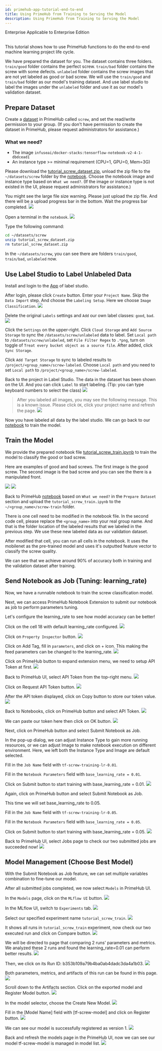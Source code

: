 ```yaml
---
id: primehub-app-tutorial-end-to-end
title: Using PrimeHub from Training to Serving the Model
description: Using PrimeHub from Training to Serving the Model
---
```

<div class="label-sect">
  <div class="ee-only tooltip">Enterprise
    <span class="tooltiptext">Applicable to Enterprise Edition</span>
  </div>
</div>
<br>

This tutorial shows how to use PrimeHub functions to do the end-to-end machine learning project life cycle.

We have prepared the dataset for you. The dataset contains three folders. `train/good` folder contains the perfect screw. `train/bad` folder contains the screw with some defects. `unlabeled` folder contains the screw images that are not yet labeled as good or bad screw. We will use the `train/good` and `train/bad` folder as our model's training dataset. And use label studio to label the images under the `unlabeled` folder and use it as our model's validation dataset.

## Prepare Dataset

Create a [dataset](guide_manual/admin-dataset) in PrimeHub called `screw`, and set the read/write permission to your group. (If you don't have permission to create the dataset in PrimeHub, please request administrators for assistance.)

### What we need?
- The image `infuseai/docker-stacks:tensorflow-notebook-v2-4-1-dbdcead1`
- An instance type >= minimal requirement (CPU=1, GPU=0, Mem=3G)

Please download the [tutorial_screw_dataset.zip](assets/tutorial_screw_dataset.zip), unload the zip file to the `~/datasets/screw` folder by the [notebook](quickstart/launch-project). Choose the notebook image and instance type based on `What we need?`. (If the image or instance type is not existed in the UI, please request administrators for assistance.)

You might see the large file size warning. Please just upload the zip file. And there will be a upload progress bar in the bottom. Wait the progress bar completed.
    ![](assets/tutorial_upload_dataset_progress_bar.png)

Open a terminal in the `notebook`.
    ![](assets/tutorial_notebook_open_terminal.png)

Type the following command:
```bash
cd ~/datasets/screw
unzip tutorial_screw_dataset.zip
rm tutorial_screw_dataset.zip
```

In the `~/datasets/screw`, you can see there are folders `train/good`, `train/bad`, `unlabeled` now.

## Use Label Studio to Label Unlabeled Data

Install and login to the [App](primehub-app-tutorial-label-studio) of label studio.

After login, please click `Create` button. Enter your `Project Name`. Skip the `Data Import` step. And choose the `Labeling Setup`. Here we choose `Image Classification`.
    ![](assets/app_tutorial_labelstudio_create.png)

Delete the original `Labels` settings and `Add` our own label classes: `good`, `bad`.
    ![](assets/app_tutorial_labelstudio_screw_label_classes.png)

Click the `Settings` on the upper-right. Click `Cloud Storage` and `Add Source Storage` to sync the `/datasets/screw/unlabeled` data to label. Set `Local path` to `/datasets/screw/unlabeled`, set `File Filter Regex` to `.*png`, turn on toggle of `Treat every bucket object as a source file`. After added, click `Sync Storage`.

Click `Add Target Storage` to sync to labeled results to `/project/<group_name>/screw-labeled`. Choose `Local path` and you need to set `Local path` to `/project/<group_name>/screw-labeled`.

Back to the project in Label Studio. The data in the dataset has been shown on the UI. And you can click `Label` to start labeling. (Tip: you can type keyboard numbers to select the class)
    ![](assets/app_tutorial_labelstudio_screw_label_start.png)

> After you labeled all images, you may see the following message. This is a known issue. Please click `OK`, click your project name and refresh the page.
    ![](assets/app_tutorial_labelstudio_screw_label_completed.png)

Now you have labeled all data by the label studio. We can go back to our [notebook](quickstart/launch-project) to train the model.

## Train the Model

We provide the prepared notebook file [tutorial_screw_train.ipynb](assets/tutorial_screw_train.ipynb) to train the model to classify the good or bad screw.

Here are examples of good and bad screws. The first image is the good screw. The second image is the bad screw and you can see the there is a manipulated front.

![](assets/app_tutorial_labelstudio_screw_good.png)
![](assets/app_tutorial_labelstudio_screw_bad.png)

Back to PrimeHub [notebook](quickstart/launch-project) based on `What we need?` in the `Prepare Dataset` section and upload the `tutorial_screw_train.ipynb` to the `~/<group_name>/screw-train` folder.

There is one cell need to be modified in the notebook file. In the second code cell, please replace the `<group_name>` into your real group name. And that is the folder location of the labeled results that we labeled in the previous step. We use these new labeled data as our validation dataset.

After modified that cell, you can run all cells in the notebook. It uses the mobilenet as the pre-trained model and uses it's outputted feature vector to classify the screw quality.

We can see that we achieve around 90% of accuracy both in training and the validation dataset after training.

## Send Notebook as Job (Tuning: learning_rate)

Now, we have a runnable notebook to train the screw classification model.

Next, we can access PrimeHub Notebook Extension to submit our notebook as job to perform parameters tuning.

Let's configure the learning_rate to see how model accuracy can be better!

Click on the cell 18 with default learning_rate configured.
![](assets/tutorial_notebook_learning_rate.png)

Click on `Property Inspector` button.
![](assets/tutorial_notebook_property_inspector.png)

Click on Add Tag, fill in `parameters`, and click on + icon. This making the feed parameters can be changed to the learning_rate.
![](assets/tutorial_notebook_property_inspector_parameters.png)

Click on PrimeHub button to expand extension menu, we need to setup API Token at first.
![](assets/tutorial_notebook_extension_api.png)

Back to PrimeHub UI, select API Token from the top-right menu.
![](assets/tutorial_api_token.png)

Click on Request API Token button.
![](assets/tutorial_request_api_token.png)

After the API token displayed, click on Copy button to store our token value.
![](assets/tutorial_copy_api_token.png)

Back to Notebooks, click on PrimeHub button and select API Token.
![](assets/tutorial_notebook_extension_api.png)

We can paste our token here then click on OK button.
![](assets/tutorial_notebook_extension_paste_api_token.png)

Next, click on PrimeHub button and select Submit Notebook as Job.

In the pop-up dialog, we can adjust Instance Type to gain more running resources, or we can adjust Image to make notebook execution on different environment. Here, we left both the Instance Type and Image are default selected.

Fill in the `Job Name` field with `tf-screw-training-lr-0.01`.

Fill in the `Notebook Parameters` field with `base_learning_rate = 0.01`.

Click on Submit button to start training with base_learning_rate = 0.01.
![](assets/tutorial_submit_job_lr_0.01.png)

Again, click on PrimeHub button and select Submit Notebook as Job.

This time we will set base_learning_rate to 0.05.

Fill in the `Job Name` field with `tf-screw-training-lr-0.05`.

Fill in the `Notebook Parameters` field with `base_learning_rate = 0.05`.

Click on Submit button to start training with base_learning_rate = 0.05.
![](assets/tutorial_submit_job_lr_0.05.png)

Back to PrimeHub UI, select Jobs page to check our two submitted jobs are succeeded now!
![](assets/tutorial_job_succeeded.png)

## Model Management (Choose Best Model)
With the Submit Notebook as Job feature, we can set multiple variables combination to fine-tune our model. 

After all submitted jobs completed, we now select `Models` in PrimeHub UI.

In the `Models` page, click on the `MLflow UI` button.
![](assets/tutorial_models_mlflow_ui.png)

In the MLflow UI, switch to `Experiments` tab.
![](assets/tutorial_models_mlflow_experiments.png)

Select our specified experiment name `tutorial_screw_train`.
![](assets/tutorial_mlflow_experiment_selected.png)

It shows all runs in `tutorial_screw_train` experiment, now check our two executed run and click on Compare button.
![](assets/tutorial_mlflow_experiment_compare.png)

We will be directed to page that comparing 2 runs' parameters and metrics. We analyzed these 2 runs and found the learning_rate=0.01 can perform better results.
![](assets/tutorial_mlflow_experiment_compare_result.png)

Then, we click on its Run ID: b353b109a79b4ba0ab4dadc3da4a1b03.
![](assets/tutorial_mlflow_experiment_click_run_id.png)

Both parameters, metrics, and artifacts of this run can be found in this page.
![](assets/tutorial_mlflow_run.png)

Scroll down to the Artifacts section. Click on the exported model and Register Model button.
![](assets/tutorial_mlflow_run_register_model.png)

In the model selector, choose the Create New Model.
![](assets/tutorial_mlflow_create_new_model.png)

Fill in the [Model Name] field with [tf-screw-model] and click on Register button.
![](assets/tutorial_mlflow_fill_model_name.png)

We can see our model is successfully registered as version 1.
![](assets/tutorial_mlflow_registered_v1.png)

Back and refresh the models page in the PrimeHub UI, now we can see our model tf-screw-model is managed in model list.
![](assets/tutorial_models_managed.png)